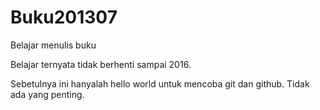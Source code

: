 # Buku201307

Belajar menulis buku

Belajar ternyata tidak berhenti sampai 2016.

Sebetulnya ini hanyalah hello world untuk mencoba git dan github.
Tidak ada yang penting.

